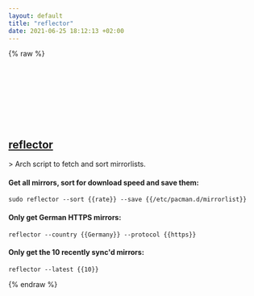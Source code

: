 ```yaml
---
layout: default
title: "reflector"
date: 2021-06-25 18:12:13 +02:00
---
```

{% raw %}
<h2 id="reflector">
  <a href="/en/linux/reflector.html">reflector</a> <a href="#reflector"><svg class="icon">
    <use href="/assets/images/unicode_sprite.svg#link" />
  </svg></a>
</h2>
> Arch script to fetch and sort mirrorlists.

#### Get all mirrors, sort for download speed and save them:
```shell
sudo reflector --sort {{rate}} --save {{/etc/pacman.d/mirrorlist}}
```
#### Only get German HTTPS mirrors:
```shell
reflector --country {{Germany}} --protocol {{https}}
```
#### Only get the 10 recently sync'd mirrors:
```shell
reflector --latest {{10}}
```
{% endraw %}